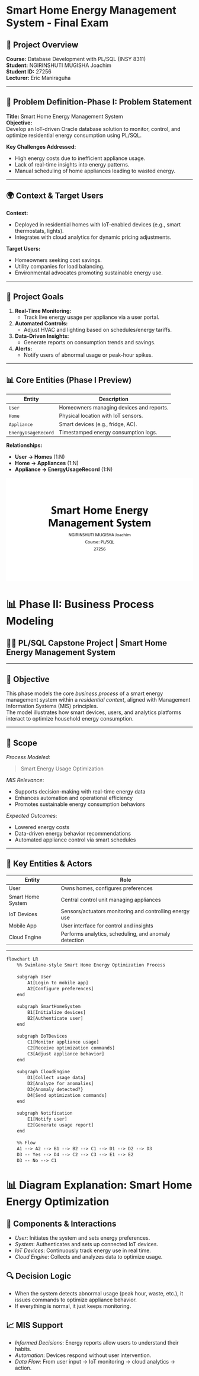 # Smart Home Energy Management System - Final Exam 

## 📌 Project Overview
**Course:** Database Development with PL/SQL (INSY 8311)  
**Student:** NGIRINSHUTI MUGISHA Joachim  
**Student ID:** 27256  
**Lecturer:** Eric Maniraguha  


---

## 🎯 Problem Definition-Phase I: Problem Statement
**Title:** Smart Home Energy Management System  
**Objective:**  
Develop an IoT-driven Oracle database solution to monitor, control, and optimize residential energy consumption using PL/SQL.  

**Key Challenges Addressed:**  
- High energy costs due to inefficient appliance usage.  
- Lack of real-time insights into energy patterns.  
- Manual scheduling of home appliances leading to wasted energy.  

---

## 🌍 Context & Target Users
**Context:**  
- Deployed in residential homes with IoT-enabled devices (e.g., smart thermostats, lights).  
- Integrates with cloud analytics for dynamic pricing adjustments.  

**Target Users:**  
- Homeowners seeking cost savings.  
- Utility companies for load balancing.  
- Environmental advocates promoting sustainable energy use.  

---

## 🚀 Project Goals
1. **Real-Time Monitoring:**  
   - Track live energy usage per appliance via a user portal.  
2. **Automated Controls:**  
   - Adjust HVAC and lighting based on schedules/energy tariffs.  
3. **Data-Driven Insights:**  
   - Generate reports on consumption trends and savings.  
4. **Alerts:**  
   - Notify users of abnormal usage or peak-hour spikes.  

---

## 📊 Core Entities (Phase I Preview)
| Entity               | Description                                  |
|----------------------|----------------------------------------------|
| `User`               | Homeowners managing devices and reports.     |
| `Home`               | Physical location with IoT sensors.          |
| `Appliance`          | Smart devices (e.g., fridge, AC).            |
| `EnergyUsageRecord`  | Timestamped energy consumption logs.         |

**Relationships:**  
- **User → Homes** (1:N)  
- **Home → Appliances** (1:N)  
- **Appliance → EnergyUsageRecord** (1:N)  

 ![phaseI](./screenshots/phase%20I.png)

 # 📊 Phase II: Business Process Modeling 

## 👨‍💻 PL/SQL Capstone Project | Smart Home Energy Management System

---

## 🧠 Objective

This phase models the core *business process* of a smart energy management system within a *residential context*, aligned with Management Information Systems (MIS) principles.  
The model illustrates how smart devices, users, and analytics platforms interact to optimize household energy consumption.

---

## 📌 Scope

*Process Modeled*:  
> Smart Energy Usage Optimization

*MIS Relevance*:
- Supports decision-making with real-time energy data
- Enhances automation and operational efficiency
- Promotes sustainable energy consumption behaviors

*Expected Outcomes*:
- Lowered energy costs  
- Data-driven energy behavior recommendations  
- Automated appliance control via smart schedules  

---

## 👥 Key Entities & Actors

| Entity | Role |
|-------|------|
| User | Owns homes, configures preferences |
| Smart Home System | Central control unit managing appliances |
| IoT Devices | Sensors/actuators monitoring and controlling energy use |
| Mobile App | User interface for control and insights |
| Cloud Engine | Performs analytics, scheduling, and anomaly detection |

---


```mermaid
flowchart LR
    %% Swimlane-style Smart Home Energy Optimization Process

    subgraph User
        A1[Login to mobile app]
        A2[Configure preferences]
    end

    subgraph SmartHomeSystem
        B1[Initialize devices]
        B2[Authenticate user]
    end

    subgraph IoTDevices
        C1[Monitor appliance usage]
        C2[Receive optimization commands]
        C3[Adjust appliance behavior]
    end

    subgraph CloudEngine
        D1[Collect usage data]
        D2[Analyze for anomalies]
        D3{Anomaly detected?}
        D4[Send optimization commands]
    end

    subgraph Notification
        E1[Notify user]
        E2[Generate usage report]
    end

    %% Flow
    A1 --> A2 --> B1 --> B2 --> C1 --> D1 --> D2 --> D3
    D3 -- Yes --> D4 --> C2 --> C3 --> E1 --> E2
    D3 -- No --> C1
```
# 📊 Diagram Explanation: Smart Home Energy Optimization

## 🧠 Components & Interactions

- *User*: Initiates the system and sets energy preferences.
- *System*: Authenticates and sets up connected IoT devices.
- *IoT Devices*: Continuously track energy use in real time.
- *Cloud Engine*: Collects and analyzes data to optimize usage.

## 🔍 Decision Logic

- When the system detects abnormal usage (peak hour, waste, etc.), it issues commands to optimize appliance behavior.
- If everything is normal, it just keeps monitoring.

## 📈 MIS Support

- *Informed Decisions*: Energy reports allow users to understand their habits.
- *Automation*: Devices respond without user intervention.
- *Data Flow*: From user input → IoT monitoring → cloud analytics → action.
